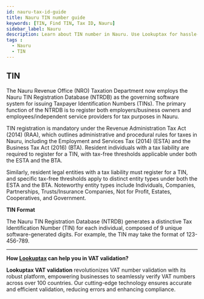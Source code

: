 ```yaml
---
id: nauru-tax-id-guide
title: Nauru TIN number guide
keywords: [TIN, Find TIN, Tax ID, Nauru]
sidebar_label: Nauru
description: Learn about TIN number in Nauru. Use Lookuptax for hassle-free tax id validation in Nauru and other 100+ countries
tags : 
  - Nauru
  - TIN
---
```


## TIN

The Nauru Revenue Office (NRO) Taxation Department now employs the Nauru TIN Registration Database (NTRDB) as the governing software system for issuing Taxpayer Identification Numbers (TINs). The primary function of the NTRDB is to register both employers/business owners and employees/independent service providers for tax purposes in Nauru.

TIN registration is mandatory under the Revenue Administration Tax Act (2014) (RAA), which outlines administrative and procedural rules for taxes in Nauru, including the Employment and Services Tax (2014) (ESTA) and the Business Tax Act (2016) (BTA). Resident individuals with a tax liability are required to register for a TIN, with tax-free thresholds applicable under both the ESTA and the BTA.

Similarly, resident legal entities with a tax liability must register for a TIN, and specific tax-free thresholds apply to distinct entity types under both the ESTA and the BTA. Noteworthy entity types include Individuals, Companies, Partnerships, Trusts/Insurance Companies, Not for Profit, Estates, Cooperatives, and Government.

**TIN Format**

The Nauru TIN Registration Database (NTRDB) generates a distinctive Tax Identification Number (TIN) for each individual, composed of 9 unique software-generated digits. For example, the TIN may take the format of 123-456-789.

----
**How [Lookuptax](https://lookuptax.com/) can help you in VAT validation?**

**Lookuptax VAT validation** revolutionizes VAT number validation with its robust platform, empowering businesses to seamlessly verify VAT numbers across over 100 countries. Our cutting-edge technology ensures accurate and efficient validation, reducing errors and enhancing compliance.
